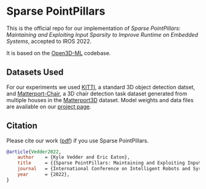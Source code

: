 # Sparse PointPillars

This is the official repo for our implementation of _Sparse PointPillars: Maintaining and Exploiting Input Sparsity to Improve Runtime on Embedded Systems_, accepted to IROS 2022.

It is based on the [Open3D-ML](https://github.com/isl-org/Open3D-ML) codebase.

## Datasets Used

For our experiments we used [KITTI](http://www.cvlibs.net/datasets/kitti/), a standard 3D object detection datset, and [Matterport-Chair](https://github.com/kylevedder/MatterportDataSampling), a 3D chair detection task dataset generated from multiple houses in the [Matterport3D](https://niessner.github.io/Matterport/) dataset. Model weights and data files are available on our [project page](https://vedder.io/sparse_point_pillars).

## Citation

Please cite our work ([pdf](https://arxiv.org/abs/2106.06882)) if you use Sparse PointPillars.

```bib
@article{Vedder2022,
    author    = {Kyle Vedder and Eric Eaton},
    title     = {{Sparse PointPillars: Maintaining and Exploiting Input Sparsity to Improve Runtime on Embedded Systems}},
    journal   = {International Conference on Intelligent Robots and Systems (IROS)},
    year      = {2022},
}
```
